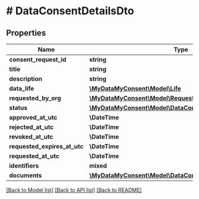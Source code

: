 # # DataConsentDetailsDto

## Properties

Name | Type | Description | Notes
------------ | ------------- | ------------- | -------------
**consent_request_id** | **string** |  |
**title** | **string** |  | [optional]
**description** | **string** |  | [optional]
**data_life** | [**\MyDataMyConsent\Model\Life**](Life.md) |  | [optional]
**requested_by_org** | [**\MyDataMyConsent\Model\Requester**](Requester.md) |  | [optional]
**status** | [**\MyDataMyConsent\Model\DataConsentStatus**](DataConsentStatus.md) |  | [optional]
**approved_at_utc** | **\DateTime** |  | [optional]
**rejected_at_utc** | **\DateTime** |  | [optional]
**revoked_at_utc** | **\DateTime** |  | [optional]
**requested_expires_at_utc** | **\DateTime** |  | [optional]
**requested_at_utc** | **\DateTime** |  | [optional]
**identifiers** | **mixed** |  | [optional]
**documents** | [**\MyDataMyConsent\Model\DataConsentDocumentDetailsDto[]**](DataConsentDocumentDetailsDto.md) |  | [optional]

[[Back to Model list]](../../README.md#models) [[Back to API list]](../../README.md#endpoints) [[Back to README]](../../README.md)
